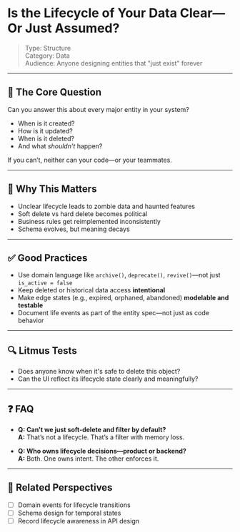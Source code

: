 # Is the Lifecycle of Your Data Clear—Or Just Assumed?

> Type: Structure  
> Category: Data  
> Audience: Anyone designing entities that "just exist" forever

---

## 🧠 The Core Question

Can you answer this about every major entity in your system?

- When is it created?
- How is it updated?
- When is it deleted?
- And what *shouldn’t* happen?

If you can’t, neither can your code—or your teammates.

---

## 🚨 Why This Matters

- Unclear lifecycle leads to zombie data and haunted features  
- Soft delete vs hard delete becomes political  
- Business rules get reimplemented inconsistently  
- Schema evolves, but meaning decays

---

## ✅ Good Practices

- Use domain language like `archive()`, `deprecate()`, `revive()`—not just `is_active = false`  
- Keep deleted or historical data access **intentional**  
- Make edge states (e.g., expired, orphaned, abandoned) **modelable and testable**  
- Document life events as part of the entity spec—not just as code behavior

---

## 🔍 Litmus Tests

- Does anyone know when it's safe to delete this object?  
- Can the UI reflect its lifecycle state clearly and meaningfully?

---

## ❓ FAQ

- **Q: Can’t we just soft-delete and filter by default?**  
  **A:** That’s not a lifecycle. That’s a filter with memory loss.

- **Q: Who owns lifecycle decisions—product or backend?**  
  **A:** Both. One owns intent. The other enforces it.

---

## 🔗 Related Perspectives

- [ ] Domain events for lifecycle transitions  
- [ ] Schema design for temporal states  
- [ ] Record lifecycle awareness in API design  
